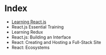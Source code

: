 # Index

* [Learning React.js](1-Learning-React-js.md)
* React.js Essential Training
* Learning Redux
* React.js: Building an Interface
* React: Creating and Hosting a Full-Stack Site
* React: Ecosystems